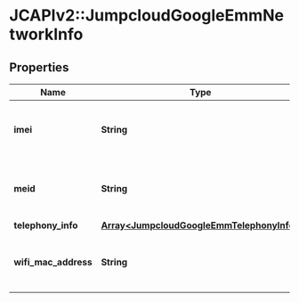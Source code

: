 # JCAPIv2::JumpcloudGoogleEmmNetworkInfo

## Properties
Name | Type | Description | Notes
------------ | ------------- | ------------- | -------------
**imei** | **String** | Not logging as it contains sensitive information. | [optional] 
**meid** | **String** | Not logging as it contains sensitive information. | [optional] 
**telephony_info** | [**Array&lt;JumpcloudGoogleEmmTelephonyInfo&gt;**](JumpcloudGoogleEmmTelephonyInfo.md) |  | [optional] 
**wifi_mac_address** | **String** | Not logging as it contains sensitive information. | [optional] 

